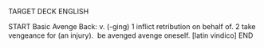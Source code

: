 TARGET DECK
ENGLISH

START
Basic
Avenge
Back: v. (-ging) 1 inflict retribution on behalf of. 2 take vengeance for (an injury).  be avenged avenge oneself. [latin vindico]
END
